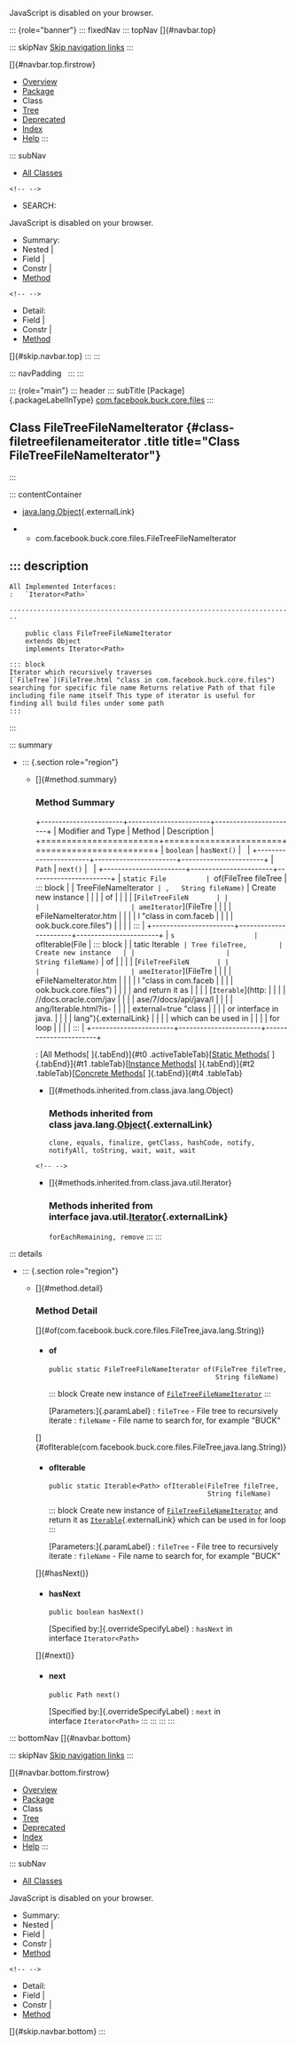 <div>

JavaScript is disabled on your browser.

</div>

::: {role="banner"}
::: fixedNav
::: topNav
[]{#navbar.top}

::: skipNav
[Skip navigation links](#skip.navbar.top "Skip navigation links")
:::

[]{#navbar.top.firstrow}

-   [Overview](../../../../../index.html)
-   [Package](package-summary.html)
-   Class
-   [Tree](package-tree.html)
-   [Deprecated](../../../../../deprecated-list.html)
-   [Index](../../../../../index-all.html)
-   [Help](../../../../../help-doc.html)
:::

::: subNav
-   [All Classes](../../../../../allclasses.html)

```{=html}
<!-- -->
```
-   SEARCH:

<div>

<div>

JavaScript is disabled on your browser.

</div>

</div>

<div>

-   Summary: 
-   Nested \| 
-   Field \| 
-   Constr \| 
-   [Method](#method.summary)

```{=html}
<!-- -->
```
-   Detail: 
-   Field \| 
-   Constr \| 
-   [Method](#method.detail)

</div>

[]{#skip.navbar.top}
:::
:::

::: navPadding
 
:::
:::

::: {role="main"}
::: header
::: subTitle
[Package]{.packageLabelInType} [com.facebook.buck.core.files](package-summary.html)
:::

## Class FileTreeFileNameIterator {#class-filetreefilenameiterator .title title="Class FileTreeFileNameIterator"}
:::

::: contentContainer
-   [java.lang.Object](http://docs.oracle.com/javase/7/docs/api/java/lang/Object.html?is-external=true "class or interface in java.lang"){.externalLink}

-   -   com.facebook.buck.core.files.FileTreeFileNameIterator

::: description
-   

    All Implemented Interfaces:
    :   `Iterator<Path>`

    ------------------------------------------------------------------------

        public class FileTreeFileNameIterator
        extends Object
        implements Iterator<Path>

    ::: block
    Iterator which recursively traverses
    [`FileTree`](FileTree.html "class in com.facebook.buck.core.files")
    searching for specific file name Returns relative Path of that file
    including file name itself This type of iterator is useful for
    finding all build files under some path
    :::
:::

::: summary
-   ::: {.section role="region"}
    -   []{#method.summary}

        ### Method Summary

        +-----------------------+-----------------------+-----------------------+
        | Modifier and Type     | Method                | Description           |
        +=======================+=======================+=======================+
        | `boolean`             | `hasNext()`           |                       |
        +-----------------------+-----------------------+-----------------------+
        | `Path`                | `next()`              |                       |
        +-----------------------+-----------------------+-----------------------+
        | `static File          | `of​(FileTree fileTree | ::: block             |
        | TreeFileNameIterator` | ,   String fileName)` | Create new instance   |
        |                       |                       | of                    |
        |                       |                       | [`FileTreeFileN       |
        |                       |                       | ameIterator`](FileTre |
        |                       |                       | eFileNameIterator.htm |
        |                       |                       | l "class in com.faceb |
        |                       |                       | ook.buck.core.files") |
        |                       |                       | :::                   |
        +-----------------------+-----------------------+-----------------------+
        | `s                    | `ofIterable​(File      | ::: block             |
        | tatic Iterable<Path>` | Tree fileTree,        | Create new instance   |
        |                       |     String fileName)` | of                    |
        |                       |                       | [`FileTreeFileN       |
        |                       |                       | ameIterator`](FileTre |
        |                       |                       | eFileNameIterator.htm |
        |                       |                       | l "class in com.faceb |
        |                       |                       | ook.buck.core.files") |
        |                       |                       | and return it as      |
        |                       |                       | [`Iterable`](http:    |
        |                       |                       | //docs.oracle.com/jav |
        |                       |                       | ase/7/docs/api/java/l |
        |                       |                       | ang/Iterable.html?is- |
        |                       |                       | external=true "class  |
        |                       |                       | or interface in java. |
        |                       |                       | lang"){.externalLink} |
        |                       |                       | which can be used in  |
        |                       |                       | for loop              |
        |                       |                       | :::                   |
        +-----------------------+-----------------------+-----------------------+

        : [All Methods[ ]{.tabEnd}]{#t0 .activeTableTab}[[Static
        Methods](javascript:show(1);)[ ]{.tabEnd}]{#t1
        .tableTab}[[Instance
        Methods](javascript:show(2);)[ ]{.tabEnd}]{#t2
        .tableTab}[[Concrete
        Methods](javascript:show(8);)[ ]{.tabEnd}]{#t4 .tableTab}

        -   []{#methods.inherited.from.class.java.lang.Object}

            ### Methods inherited from class java.lang.[Object](http://docs.oracle.com/javase/7/docs/api/java/lang/Object.html?is-external=true "class or interface in java.lang"){.externalLink}

            `clone, equals, finalize, getClass, hashCode, notify, notifyAll, toString, wait, wait, wait`

        ```{=html}
        <!-- -->
        ```
        -   []{#methods.inherited.from.class.java.util.Iterator}

            ### Methods inherited from interface java.util.[Iterator](http://docs.oracle.com/javase/7/docs/api/java/util/Iterator.html?is-external=true "class or interface in java.util"){.externalLink}

            `forEachRemaining, remove`
    :::
:::

::: details
-   ::: {.section role="region"}
    -   []{#method.detail}

        ### Method Detail

        []{#of(com.facebook.buck.core.files.FileTree,java.lang.String)}

        -   #### of

            ``` methodSignature
            public static FileTreeFileNameIterator of​(FileTree fileTree,
                                                      String fileName)
            ```

            ::: block
            Create new instance of
            [`FileTreeFileNameIterator`](FileTreeFileNameIterator.html "class in com.facebook.buck.core.files")
            :::

            [Parameters:]{.paramLabel}
            :   `fileTree` - File tree to recursively iterate
            :   `fileName` - File name to search for, for example
                \"BUCK\"

        []{#ofIterable(com.facebook.buck.core.files.FileTree,java.lang.String)}

        -   #### ofIterable

            ``` methodSignature
            public static Iterable<Path> ofIterable​(FileTree fileTree,
                                                    String fileName)
            ```

            ::: block
            Create new instance of
            [`FileTreeFileNameIterator`](FileTreeFileNameIterator.html "class in com.facebook.buck.core.files")
            and return it as
            [`Iterable`](http://docs.oracle.com/javase/7/docs/api/java/lang/Iterable.html?is-external=true "class or interface in java.lang"){.externalLink}
            which can be used in for loop
            :::

            [Parameters:]{.paramLabel}
            :   `fileTree` - File tree to recursively iterate
            :   `fileName` - File name to search for, for example
                \"BUCK\"

        []{#hasNext()}

        -   #### hasNext

            ``` methodSignature
            public boolean hasNext()
            ```

            [Specified by:]{.overrideSpecifyLabel}
            :   `hasNext` in interface `Iterator<Path>`

        []{#next()}

        -   #### next

            ``` methodSignature
            public Path next()
            ```

            [Specified by:]{.overrideSpecifyLabel}
            :   `next` in interface `Iterator<Path>`
    :::
:::
:::
:::

::: bottomNav
[]{#navbar.bottom}

::: skipNav
[Skip navigation links](#skip.navbar.bottom "Skip navigation links")
:::

[]{#navbar.bottom.firstrow}

-   [Overview](../../../../../index.html)
-   [Package](package-summary.html)
-   Class
-   [Tree](package-tree.html)
-   [Deprecated](../../../../../deprecated-list.html)
-   [Index](../../../../../index-all.html)
-   [Help](../../../../../help-doc.html)
:::

::: subNav
-   [All Classes](../../../../../allclasses.html)

<div>

<div>

JavaScript is disabled on your browser.

</div>

</div>

<div>

-   Summary: 
-   Nested \| 
-   Field \| 
-   Constr \| 
-   [Method](#method.summary)

```{=html}
<!-- -->
```
-   Detail: 
-   Field \| 
-   Constr \| 
-   [Method](#method.detail)

</div>

[]{#skip.navbar.bottom}
:::
